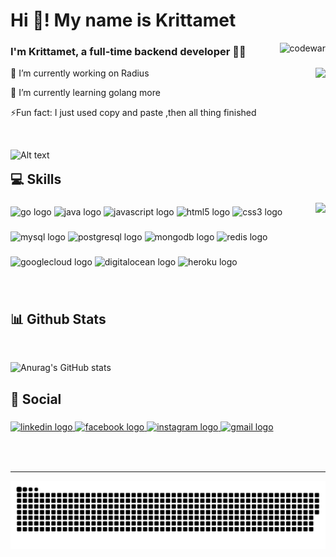 <h1 align="left">Hi 👋! My name is Krittamet</h1>
<img align="right"  src="https://www.codewars.com/users/kritmet/badges/small" alt="codewar" /> 

###


### I'm Krittamet, a full-time backend developer 👨‍💻</div>  
<img align="right" height="210" src="https://kellyfoulk.herokuapp.com/static/me_coding.gif"  />

<p align="left">🔭 I’m currently working on Radius</p>
<p align="left">🌳 I’m currently learning golang more</p>
<p align="left"> ⚡Fun fact: I just used copy and paste ,then all thing finished</p>

<br>
<div style="float: left" >

![Alt text](https://spotify-recently-played-readme.vercel.app/api?user=31j4m7x7spcojafshdpq2esqylbe&count=3)

</div>

<br>
<h2 align="left">💻 Skills</h2>
<img align="right" height="210" src="https://64.media.tumblr.com/f0f2514e14fcafeef53453070ddbf5eb/tumblr_neo0zp9PWA1shpedgo1_500.gif"  />

###

<div align="left">
  <img src="https://cdn.jsdelivr.net/gh/devicons/devicon/icons/go/go-original.svg" height="45" width="57" alt="go logo"  />
  <img src="https://cdn.jsdelivr.net/gh/devicons/devicon/icons/java/java-original.svg" height="45" width="57" alt="java logo"  />
  <img src="https://cdn.jsdelivr.net/gh/devicons/devicon/icons/javascript/javascript-original.svg" height="45" width="57" alt="javascript logo"  />
  <img src="https://cdn.jsdelivr.net/gh/devicons/devicon/icons/html5/html5-original.svg" height="45" width="57" alt="html5 logo"  />
  <img src="https://cdn.jsdelivr.net/gh/devicons/devicon/icons/css3/css3-original.svg" height="45" width="57" alt="css3 logo"  />
</div>

###

<div align="left">
  <img src="https://cdn.jsdelivr.net/gh/devicons/devicon/icons/mysql/mysql-original.svg" height="38" width="50" alt="mysql logo"  />
  <img src="https://cdn.jsdelivr.net/gh/devicons/devicon/icons/postgresql/postgresql-original.svg" height="38" width="50" alt="postgresql logo"  />
  <img src="https://cdn.jsdelivr.net/gh/devicons/devicon/icons/mongodb/mongodb-original.svg" height="38" width="50" alt="mongodb logo"  />
  <img src="https://cdn.jsdelivr.net/gh/devicons/devicon/icons/redis/redis-original.svg" height="38" width="50" alt="redis logo"  />
</div>

###

<div align="left">
  <img src="https://cdn.jsdelivr.net/gh/devicons/devicon/icons/googlecloud/googlecloud-original.svg" height="41" width="49" alt="googlecloud logo"  />
  <img src="https://cdn.jsdelivr.net/gh/devicons/devicon/icons/digitalocean/digitalocean-original.svg" height="41" width="49" alt="digitalocean logo"  />
  <img src="https://cdn.jsdelivr.net/gh/devicons/devicon/icons/heroku/heroku-original.svg" height="41" width="49" alt="heroku logo"  />
</div>


###


<br>
<h2 align="left">📊 Github Stats</h2>
  
<br/>  


<div align="left">

![Anurag's GitHub stats](https://github-readme-stats.vercel.app/api?username=kritmet&show_icons=true&theme=dark&count_private=true)

</div>  
<h2 align="left">💼 Social</h2>

###

<div align="left">
  <a href="https://www.linkedin.com/in/krittamet-wongsakornpiriya-843752206/" target="_blank">
    <img src="https://raw.githubusercontent.com/maurodesouza/profile-readme-generator/master/src/assets/icons/social/linkedin/default.svg" width="52" height="40" alt="linkedin logo"  />
  </a>
  <a href="https://www.facebook.com/krittamet.wo/" target="_blank">
    <img src="https://raw.githubusercontent.com/maurodesouza/profile-readme-generator/master/src/assets/icons/social/facebook/default.svg" width="52" height="40" alt="facebook logo"  />
  </a>
  <a href="https://www.instagram.com/kmet.k/" target="_blank">
    <img src="https://raw.githubusercontent.com/maurodesouza/profile-readme-generator/master/src/assets/icons/social/instagram/default.svg" width="52" height="40" alt="instagram logo"  />
  </a>
  <a href="kritmet.w@gmail.com" target="_blank">
    <img src="https://raw.githubusercontent.com/maurodesouza/profile-readme-generator/master/src/assets/icons/social/gmail/default.svg" width="52" height="40" alt="gmail logo"  />
  </a>
</div>

###

<br/>  

###
<hr/>
<div align="center">
<img src="https://raw.githubusercontent.com/kritmet/kritmet/output/snake.svg" alt="Snake animation" />
</div>
